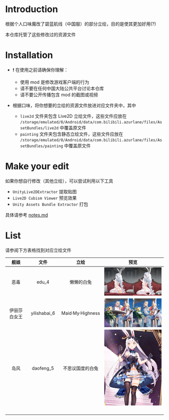 # Introduction

根据个人口味魔改了碧蓝航线（中国服）的部分立绘，目的是使其更加好用(?)

本仓库托管了这些修改过的资源文件

# Installation

- ❗️ 在使用之前请确保你理解：

  - 使用 mod 是修改游戏客户端的行为
  - 请不要在任何中国大陆公共平台讨论本仓库
  - 请不要公开传播包含 mod 的截图或视频

- 根据口味，将你想要的立绘的资源文件放进对应文件夹中，其中

  - `live2d` 文件夹包含 Live2D 立绘文件，这些文件应放在 `/storage/emulated/0/Android/data/com.bilibili.azurlane/files/AssetBundles/live2d` 中覆盖原文件
  - `painting` 文件夹包含静态立绘文件，这些文件应放在 `/storage/emulated/0/Android/data/com.bilibili.azurlane/files/AssetBundles/painting` 中覆盖原文件

# Make your edit

如果你想自行修改（其他立绘），可以尝试利用以下工具

- `UnityLive2DExtractor` 提取贴图
- `Live2D Cubism Viewer` 预览效果
- `Unity Assets Bundle Extractor` 打包

具体请参考 [notes.md](https://github.com/Elypha/azurlane-mod/blob/main/notes.md)

# List

请参阅下方表格找到对应立绘文件

| 舰娘 | 文件 | 立绘 | 预览 |
| :---: | :---: | :---: | :---: |
| 恶毒 | edu_4 | 懒懒的白兔 | ![](img/edu_4.jpg) |
| 伊丽莎白女王 | yilishabai_6 | Maid·My·Highness | ![](img/yilishabai_6.jpg) |
| 岛风 | daofeng_5 | 不思议国度的白兔 | ![](img/daofeng_5.jpg) |
| <img width=250/> | <img width=150/> | | |
